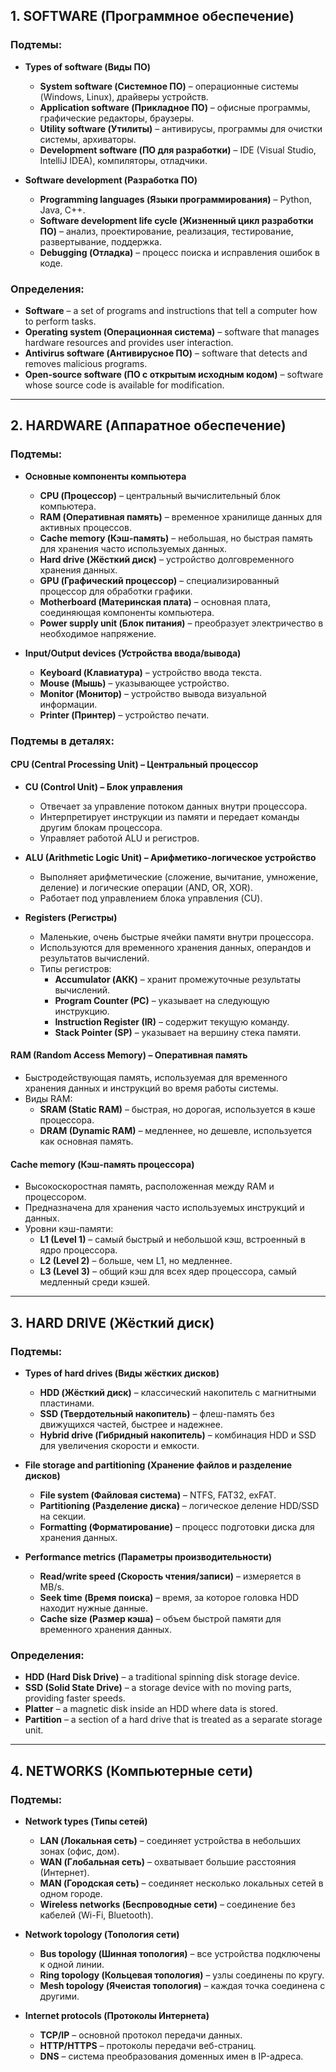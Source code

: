 ## **1. SOFTWARE (Программное обеспечение)**  
### **Подтемы:**  
- **Types of software (Виды ПО)**  
  - **System software (Системное ПО)** – операционные системы (Windows, Linux), драйверы устройств.  
  - **Application software (Прикладное ПО)** – офисные программы, графические редакторы, браузеры.  
  - **Utility software (Утилиты)** – антивирусы, программы для очистки системы, архиваторы.  
  - **Development software (ПО для разработки)** – IDE (Visual Studio, IntelliJ IDEA), компиляторы, отладчики.  

- **Software development (Разработка ПО)**  
  - **Programming languages (Языки программирования)** – Python, Java, C++.  
  - **Software development life cycle (Жизненный цикл разработки ПО)** – анализ, проектирование, реализация, тестирование, развертывание, поддержка.  
  - **Debugging (Отладка)** – процесс поиска и исправления ошибок в коде.  

### **Определения:**  
- **Software** – a set of programs and instructions that tell a computer how to perform tasks.  
- **Operating system (Операционная система)** – software that manages hardware resources and provides user interaction.  
- **Antivirus software (Антивирусное ПО)** – software that detects and removes malicious programs.  
- **Open-source software (ПО с открытым исходным кодом)** – software whose source code is available for modification.  

---

## **2. HARDWARE (Аппаратное обеспечение)**  
### **Подтемы:**  
- **Основные компоненты компьютера**  
  - **CPU (Процессор)** – центральный вычислительный блок компьютера.  
  - **RAM (Оперативная память)** – временное хранилище данных для активных процессов.  
  - **Cache memory (Кэш-память)** – небольшая, но быстрая память для хранения часто используемых данных.  
  - **Hard drive (Жёсткий диск)** – устройство долговременного хранения данных.  
  - **GPU (Графический процессор)** – специализированный процессор для обработки графики.  
  - **Motherboard (Материнская плата)** – основная плата, соединяющая компоненты компьютера.  
  - **Power supply unit (Блок питания)** – преобразует электричество в необходимое напряжение.  

- **Input/Output devices (Устройства ввода/вывода)**  
  - **Keyboard (Клавиатура)** – устройство ввода текста.  
  - **Mouse (Мышь)** – указывающее устройство.  
  - **Monitor (Монитор)** – устройство вывода визуальной информации.  
  - **Printer (Принтер)** – устройство печати.  

### **Подтемы в деталях:**  
#### **CPU (Central Processing Unit) – Центральный процессор**  
- **CU (Control Unit) – Блок управления**  
  - Отвечает за управление потоком данных внутри процессора.  
  - Интерпретирует инструкции из памяти и передает команды другим блокам процессора.  
  - Управляет работой ALU и регистров.  

- **ALU (Arithmetic Logic Unit) – Арифметико-логическое устройство**  
  - Выполняет арифметические (сложение, вычитание, умножение, деление) и логические операции (AND, OR, XOR).  
  - Работает под управлением блока управления (CU).  

- **Registers (Регистры)**  
  - Маленькие, очень быстрые ячейки памяти внутри процессора.  
  - Используются для временного хранения данных, операндов и результатов вычислений.  
  - Типы регистров:  
    - **Accumulator (АКК)** – хранит промежуточные результаты вычислений.  
    - **Program Counter (PC)** – указывает на следующую инструкцию.  
    - **Instruction Register (IR)** – содержит текущую команду.  
    - **Stack Pointer (SP)** – указывает на вершину стека памяти.  

#### **RAM (Random Access Memory) – Оперативная память**  
- Быстродействующая память, используемая для временного хранения данных и инструкций во время работы системы.  
- Виды RAM:  
  - **SRAM (Static RAM)** – быстрая, но дорогая, используется в кэше процессора.  
  - **DRAM (Dynamic RAM)** – медленнее, но дешевле, используется как основная память.  

#### **Cache memory (Кэш-память процессора)**  
- Высокоскоростная память, расположенная между RAM и процессором.  
- Предназначена для хранения часто используемых инструкций и данных.  
- Уровни кэш-памяти:  
  - **L1 (Level 1)** – самый быстрый и небольшой кэш, встроенный в ядро процессора.  
  - **L2 (Level 2)** – больше, чем L1, но медленнее.  
  - **L3 (Level 3)** – общий кэш для всех ядер процессора, самый медленный среди кэшей.  

---

## **3. HARD DRIVE (Жёсткий диск)**
### **Подтемы:**  
- **Types of hard drives (Виды жёстких дисков)**  
  - **HDD (Жёсткий диск)** – классический накопитель с магнитными пластинами.  
  - **SSD (Твердотельный накопитель)** – флеш-память без движущихся частей, быстрее и надежнее.  
  - **Hybrid drive (Гибридный накопитель)** – комбинация HDD и SSD для увеличения скорости и емкости.  

- **File storage and partitioning (Хранение файлов и разделение дисков)**  
  - **File system (Файловая система)** – NTFS, FAT32, exFAT.  
  - **Partitioning (Разделение диска)** – логическое деление HDD/SSD на секции.  
  - **Formatting (Форматирование)** – процесс подготовки диска для хранения данных.  

- **Performance metrics (Параметры производительности)**  
  - **Read/write speed (Скорость чтения/записи)** – измеряется в MB/s.  
  - **Seek time (Время поиска)** – время, за которое головка HDD находит нужные данные.  
  - **Cache size (Размер кэша)** – объем быстрой памяти для временного хранения данных.  

### **Определения:**  
- **HDD (Hard Disk Drive)** – a traditional spinning disk storage device.  
- **SSD (Solid State Drive)** – a storage device with no moving parts, providing faster speeds.  
- **Platter** – a magnetic disk inside an HDD where data is stored.  
- **Partition** – a section of a hard drive that is treated as a separate storage unit.  

---

## **4. NETWORKS (Компьютерные сети)**
### **Подтемы:**  
- **Network types (Типы сетей)**  
  - **LAN (Локальная сеть)** – соединяет устройства в небольших зонах (офис, дом).  
  - **WAN (Глобальная сеть)** – охватывает большие расстояния (Интернет).  
  - **MAN (Городская сеть)** – соединяет несколько локальных сетей в одном городе.  
  - **Wireless networks (Беспроводные сети)** – соединение без кабелей (Wi-Fi, Bluetooth).  

- **Network topology (Топология сети)**  
  - **Bus topology (Шинная топология)** – все устройства подключены к одной линии.  
  - **Ring topology (Кольцевая топология)** – узлы соединены по кругу.  
  - **Mesh topology (Ячеистая топология)** – каждая точка соединена с другими.  

- **Internet protocols (Протоколы Интернета)**  
  - **TCP/IP** – основной протокол передачи данных.  
  - **HTTP/HTTPS** – протоколы передачи веб-страниц.  
  - **DNS** – система преобразования доменных имен в IP-адреса.  